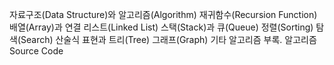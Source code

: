 자료구조(Data Structure)와 알고리즘(Algorithm)
재귀함수(Recursion Function)
배열(Array)과 연결 리스트(Linked List)
스택(Stack)과 큐(Queue)
정렬(Sorting)
탐색(Search)
산술식 표현과 트리(Tree)
그래프(Graph)
기타 알고리즘
부록. 알고리즘 Source Code